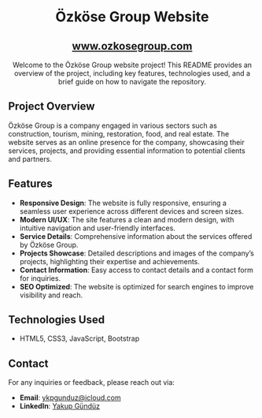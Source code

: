 <h1 align="center">Özköse Group Website</h1>

<h2 align="center">
  <a href="ozkosegroup.com">www.ozkosegroup.com</a>
</h2>

<p align="center">
  Welcome to the Özköse Group website project! This README provides an overview of the project, including key features, technologies used, and a brief guide on how to navigate the repository.
</p>

<h2>Project Overview</h2>
<p>
  Özköse Group is a company engaged in various sectors such as construction, tourism, mining, restoration, food, and real estate. The website serves as an online presence for the company, showcasing their services, projects, and providing essential information to potential clients and partners.
</p>

<h2>Features</h2>
<ul>
  <li><strong>Responsive Design</strong>: The website is fully responsive, ensuring a seamless user experience across different devices and screen sizes.</li>
  <li><strong>Modern UI/UX</strong>: The site features a clean and modern design, with intuitive navigation and user-friendly interfaces.</li>
  <li><strong>Service Details</strong>: Comprehensive information about the services offered by Özköse Group.</li>
  <li><strong>Projects Showcase</strong>: Detailed descriptions and images of the company’s projects, highlighting their expertise and achievements.</li>
  <li><strong>Contact Information</strong>: Easy access to contact details and a contact form for inquiries.</li>
  <li><strong>SEO Optimized</strong>: The website is optimized for search engines to improve visibility and reach.</li>
</ul>

<h2>Technologies Used</h2>
<ul>
  <li>HTML5, CSS3, JavaScript, Bootstrap</li>
</ul>

<h2>Contact</h2>
<p>For any inquiries or feedback, please reach out via:</p>
<ul>
  <li><strong>Email</strong>: <a href="mailto:ykpgunduz@icloud.com">ykpgunduz@icloud.com</a></li>
  <li><strong>LinkedIn</strong>: <a href="https://www.linkedin.com/in/yakupgunduz">Yakup Gündüz</a></li>
</ul>
